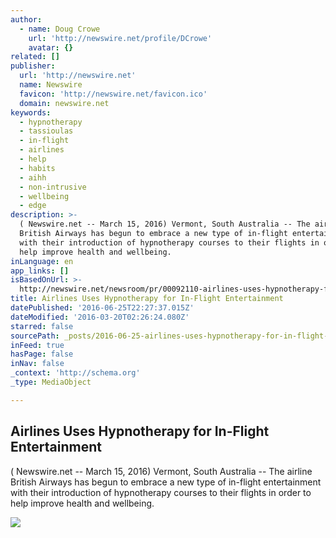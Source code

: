 ```yaml
---
author:
  - name: Doug Crowe
    url: 'http://newswire.net/profile/DCrowe'
    avatar: {}
related: []
publisher:
  url: 'http://newswire.net'
  name: Newswire
  favicon: 'http://newswire.net/favicon.ico'
  domain: newswire.net
keywords:
  - hypnotherapy
  - tassioulas
  - in-flight
  - airlines
  - help
  - habits
  - aihh
  - non-intrusive
  - wellbeing
  - edge
description: >-
  ( Newswire.net -- March 15, 2016) Vermont, South Australia -- The airline
  British Airways has begun to embrace a new type of in-flight entertainment
  with their introduction of hypnotherapy courses to their flights in order to
  help improve health and wellbeing.
inLanguage: en
app_links: []
isBasedOnUrl: >-
  http://newswire.net/newsroom/pr/00092110-airlines-uses-hypnotherapy-for-in-flight-entertainment.html
title: Airlines Uses Hypnotherapy for In-Flight Entertainment
datePublished: '2016-06-25T22:27:37.015Z'
dateModified: '2016-03-20T02:26:24.080Z'
starred: false
sourcePath: _posts/2016-06-25-airlines-uses-hypnotherapy-for-in-flight-entertainment.md
inFeed: true
hasPage: false
inNav: false
_context: 'http://schema.org'
_type: MediaObject

---
```

<article style=""><h1>Airlines Uses Hypnotherapy for In-Flight Entertainment</h1><p>( Newswire.net -- March 15, 2016) Vermont, South Australia -- The airline British Airways has begun to embrace a new type of in-flight entertainment with their introduction of hypnotherapy courses to their flights in order to help improve health and wellbeing.</p><img src="http://newswire.net/public/article/90/69/02/british-airways.jpg?c=e825" /></article>